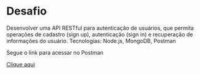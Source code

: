 <h1>Desafio</h1>

<p>Desenvolver uma API RESTful para autenticação de usuários, que permita operações de cadastro (sign up), autenticação (sign in) e recuperação de informações do usuário.
Tecnologias: Node.js, MongoDB, Postman</p>

<p>Segue o link para acessar no Postman</p> 

<a href="https://martian-sunset-707159-1.postman.co/workspace/My-Workspace~ad6ff8a5-9973-459c-82f6-e578d11d0a29/collection/31790773-0c386d46-36b7-4bfc-a4fb-a7772ef52dea?action=share&creator=31790773">Clique aqui</a>
